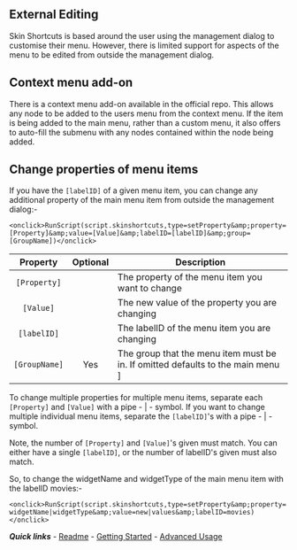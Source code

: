 ## External Editing

Skin Shortcuts is based around the user using the management dialog to customise their menu. However, there is limited support for aspects of the menu to be edited from outside the management dialog.

## Context menu add-on

There is a context menu add-on available in the official repo. This allows any node to be added to the users menu from the context menu. If the item is being added to the main menu, rather than a custom menu, it also offers to auto-fill the submenu with any nodes contained within the node being added.

## Change properties of menu items

If you have the `[labelID]` of a given menu item, you can change any additional property of the main menu item from outside the management dialog:-

`<onclick>RunScript(script.skinshortcuts,type=setProperty&amp;property=[Property]&amp;value=[Value]&amp;labelID=[labelID]&amp;group=[GroupName])</onclick>`

| Property | Optional | Description |
| :------: | :------: | ----------- |
| `[Property]` |  | The property of the menu item you want to change |
| `[Value]` |  | The new value of the property you are changing |
| `[labelID]` |  | The labelID of the menu item you are changing |
| `[GroupName]` | Yes | The group that the menu item must be in. If omitted defaults to the main menu ]

To change multiple properties for multiple menu items, separate each `[Property]` and `[Value]` with a pipe - | - symbol. If you want to change multiple individual menu items, separate the `[labelID]`'s with a pipe - | - symbol.

Note, the number of `[Property]` and `[Value]`'s given must match. You can either have a single `[labelID]`, or the number of labelID's given must also match.

So, to change the widgetName and widgetType of the main menu item with the labelID movies:-

`<onclick>RunScript(script.skinshortcuts,type=setProperty&amp;property=widgetName|widgetType&amp;value=new|values&amp;labelID=movies)</onclick>`

***Quick links*** - [Readme](../../README.md) - [Getting Started](../started/Getting%20Started.md) - [Advanced Usage](./Advanced%20Usage.md)
